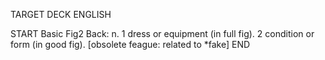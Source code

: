 TARGET DECK
ENGLISH

START
Basic
Fig2
Back: n. 1 dress or equipment (in full fig). 2 condition or form (in good fig). [obsolete feague: related to *fake]
END
